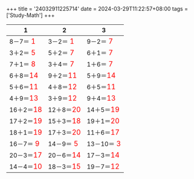 +++ 
title = '24032911225714' 
date = 2024-03-29T11:22:57+08:00 
tags = ['Study-Math'] 
+++ 

1 | 2 | 3 
-- | -- | -- 
8－7＝<font color=red size=4> 1</font> | 3－2＝<font color=red size=4> 1</font> | 9－2＝<font color=red size=4> 7</font> 
3＋2＝<font color=red size=4> 5</font> | 5＋2＝<font color=red size=4> 7</font> | 6＋1＝<font color=red size=4> 7</font> 
7＋1＝<font color=red size=4> 8</font> | 3＋4＝<font color=red size=4> 7</font> | 1＋6＝<font color=red size=4> 7</font> 
6＋8＝<font color=red size=4>14</font> | 9＋2＝<font color=red size=4>11</font> | 5＋9＝<font color=red size=4>14</font> 
5＋6＝<font color=red size=4>11</font> | 4＋8＝<font color=red size=4>12</font> | 6＋5＝<font color=red size=4>11</font> 
4＋9＝<font color=red size=4>13</font> | 3＋9＝<font color=red size=4>12</font> | 9＋4＝<font color=red size=4>13</font> 
16＋2＝<font color=red size=4>18</font> | 12＋8＝<font color=red size=4>20</font> | 14＋5＝<font color=red size=4>19</font> 
17＋2＝<font color=red size=4>19</font> | 15＋3＝<font color=red size=4>18</font> | 19＋1＝<font color=red size=4>20</font> 
18＋1＝<font color=red size=4>19</font> | 17＋3＝<font color=red size=4>20</font> | 11＋6＝<font color=red size=4>17</font> 
16－7＝<font color=red size=4> 9</font> | 14－9＝<font color=red size=4> 5</font> | 13－10＝<font color=red size=4> 3</font> 
20－3＝<font color=red size=4>17</font> | 20－6＝<font color=red size=4>14</font> | 17－3＝<font color=red size=4>14</font> 
14－4＝<font color=red size=4>10</font> | 18－3＝<font color=red size=4>15</font> | 19－7＝<font color=red size=4>12</font> 

